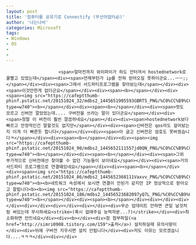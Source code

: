 ```yaml
---
layout: post
title: '컴퓨터를 공유기로 Connectify (무선어뎁터必)'
author: '나는나비'
categories: Microsoft
tags:
- Windows
- OS
-
- 
---
```



<script> location.href='https://cafe.naver.com/develoid/575675' ; </script>


















						<span>얼마전까지 와이파이가 하도 안터져서 hostednetwork로 꿀빨고 있었는데</span><div><span>언제부턴가 ip를 전혀 얻어오질 못하더군요...ㅡㅡ;;</span></div><div><span>그래서 서드파티프로그램을 찾아보는데</span></div><div><span>이것만한게 없더군요</span></div><div><span><b></span></div><div><span><img src="https://cafeptthumb-phinf.pstatic.net/20151024_32/mdbs2_1445651905593GBRT5_PNG/%C0%CC%B9%CC%C1%F6_006.png?type=w740"><b></span></div><div><span><b></span></div><div><span>멋도 모르고 신버전 깔았었는데.... 구버전을 쓰라는 말이 있더군요</span></div><div><span>정말 이 버전이 훨씬 깔끔하네요</span></div><div><span>hostednetwork보다 빠르고 안정적인건 말할것도 없지만</span></div><div><span>신버전은 qos라도 걸어놨는지 이게 더 빠른듯 합니다</span></div><div><span>아 글고 신버전은 암호도 못바꿨습니다ㅋ</span></div><div><span><b></span></div><div><span><img src="https://cafeptthumb-phinf.pstatic.net/20151024_90/mdbs2_1445652111557jd0QN_PNG/%C0%CC%B9%CC%C1%F6_005.png?type=w740"><b></span></div><div><span><b></span></div><div><span>그외 부가적으로 신버전에선 찾아볼 수 없던 기능들이 보이네요</span></div><div><span>거의 서드파티 프로그램으로 연결돼있네요</span></div><div><span><b></span></div><div><span><img src="https://cafeptthumb-phinf.pstatic.net/20151024_86/mdbs2_1445652368111Vaxvv_PNG/%C0%CC%B9%CC%C1%F6_003.png?type=w740"><b><b>네트워크 속성에서 보시면 연결이 안된거 같지만 IP 정상적으로 받아오고 잘됩니다<b><b><img src="https://cafeptthumb-phinf.pstatic.net/20151024_186/mdbs2_14456523682097yQ7L_PNG/%C0%CC%B9%CC%C1%F6_004.png?type=w740"><b></span></div><div><span><b></span></div><div></div><div></div><div></div><div></div><div></div><div>무슨 업데이트 안하면 큰일 날것처럼 써있는데 무시하세요<strike>(혹시 없애주실 능력자분...?)</strike></div><div>최소화하면 안뜨네요</div><div><b></div><div>참 첨부파일(<a href="http://simri0908.tistory.com/159">출처</a>) 설치하실때 유의사항이</div><div>뒤에 구버전 지우시면 설치 안됩니다</div><div>저도 이유는 모르겠습니다....ㅋㅋㅋ</div><div></div>
